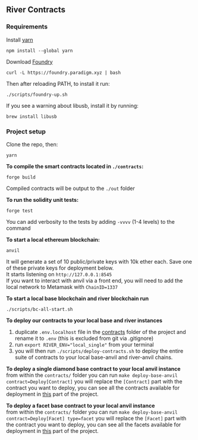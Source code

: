 <h2>River Contracts</h2>

<h3>Requirements</h3>

Install [yarn](https://classic.yarnpkg.com/lang/en/docs/install/#mac-stable)

```shell
npm install --global yarn
```

Download [Foundry](https://github.com/foundry-rs/foundry)

```shell
curl -L https://foundry.paradigm.xyz | bash
```

Then after reloading PATH, to install it run:

```shell
./scripts/foundry-up.sh
```

If you see a warning about libusb, install it by running:

```shell
brew install libusb
```

<h3>Project setup</h3>

Clone the repo, then:

```shell
yarn
```

<b>To compile the smart contracts located in `./contracts`:</b>

```shell
forge build
```

Compiled contracts will be output to the `./out` folder

<b>To run the solidity unit tests:</b>

```shell
forge test
```

You can add verbosity to the tests by adding `-vvvv` (1-4 levels) to the command

<b>To start a local ethereum blockchain:</b>

```shell
anvil
```

It will generate a set of 10 public/private keys with 10k ether each. Save one of these private keys for deployment
below.\
It starts listening on `http://127.0.0.1:8545`\
If you want to interact with anvil via a front end, you will need to add the local network to Metamask
with `ChainID=1337`

<b>To start a local base blockchain and river blockchain run</b>

```shell
./scripts/bc-all-start.sh
```

<b>To deploy our contracts to your local base and river instances</b>

1. duplicate `.env.localhost` file in the [contracts](.) folder of the project and rename it to `.env` (this is excluded
   from git via .gitignore)
2. run `export RIVER_ENV="local_single"` from your terminal
3. you will then run `./scripts/deploy-contracts.sh` to deploy the entire suite of contracts to your local base-anvil
   and river-anvil chains.

<b>To deploy a single diamond base contract to your local anvil instance</b>\
from within the `contracts/` folder you can run `make deploy-base-anvil contract=Deploy[Contract]` you will replace
the `[Contract]` part with the contract you want to deploy, you can see all the contracts available for deployment
in [this](./scripts/deployments) part of the project.

<b>To deploy a facet base contract to your local anvil instance</b>\
from within the `contracts/` folder you can run `make deploy-base-anvil contract=Deploy[Facet] type=facet` you will
replace the `[Facet]` part with the contract you want to deploy, you can see all the facets available for deployment
in [this](./scripts/deployments/facets) part of the project.

